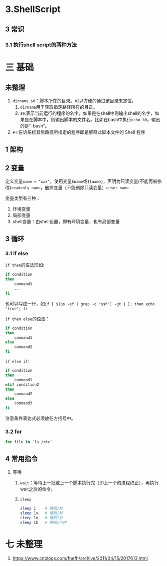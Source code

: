 # 3.ShellScript

## 3 常识
### 3.1 执行shell script的两种方法


# 三 基础
## 未整理
1. `dirname $0`：脚本所在的目录。可以方便的通过该目录来定位。
    1. `dirname`用于获取指定路径所在的目录。
    2. `$0`:表示当前运行的程序的名字，如果是在shell中则输出shell的名字，如果是在脚本中，则输出脚本的文件名。比如在bash中执行`echo %0`，输出的是“-bash”。
2. `#!`:告诉系统其后路径所指定的程序即是解释此脚本文件的 Shell 程序

## 1 架构
## 2 变量
定义变量`name = "xxx"`，使用变量`$name`或`${name}`，声明为只读变量(不能再被修改)`readonly name`，删除变量（不能删除只读变量）`unset name`

变量类型有三种：
1. 环境变量
2. 局部变量
3. shell变量：由shell设置，即有环境变量，也有局部变量

## 3 循环
### 3.1 if else
`if then`的语法形如:
```bash
if condition
then
    command1 
    ...
fi
```
也可以写成一行，如`if [ $(ps -ef | grep -c "ssh") -gt 1 ]; then echo "true"; fi`

`if then else`的语法：
```bash 
if condition
then 
    command1
else
    command2
fi
```

`if else if`:
```bash
if condition
then 
    command1
elif condition2
then 
    command2
else
    command3
fi
```

注意条件表达式必须放在方括号中。

### 3.2 for
```bash
for file in `ls /etc`
```

## 4 常用指令
1. 等待
    1. `wait`：等待上一批或上一个脚本执行完（即上一个的进程终止），再执行wait之后的命令。
    2. `sleep`
        
        ```bash
        sleep 1    # 睡眠1秒
        sleep 1s   # 睡眠1秒
        sleep 1m   # 睡眠1分
        sleep 1h   # 睡眠1小时
        ```

# 七 未整理
1. https://www.cnblogs.com/fhefh/archive/2011/04/15/2017613.html